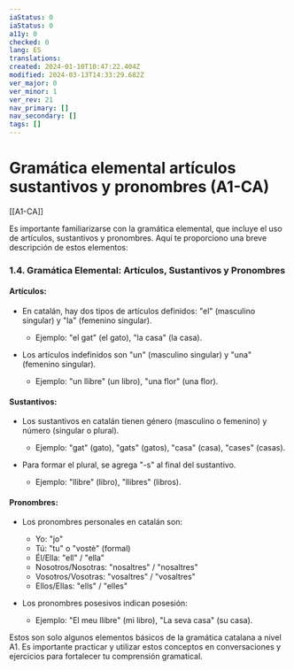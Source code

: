 ```yaml
---
iaStatus: 0
iaStatus: 0
a11y: 0
checked: 0
lang: ES
translations: 
created: 2024-01-10T10:47:22.404Z
modified: 2024-03-13T14:33:29.682Z
ver_major: 0
ver_minor: 1
ver_rev: 21
nav_primary: []
nav_secondary: []
tags: []
---
```

# Gramática elemental artículos sustantivos y pronombres (A1-CA)

[[A1-CA]]

 Es importante familiarizarse con la gramática elemental, que incluye el uso de artículos, sustantivos y pronombres. Aquí te proporciono una breve descripción de estos elementos:

### 1.4. Gramática Elemental: Artículos, Sustantivos y Pronombres

#### **Artículos:**
- En catalán, hay dos tipos de artículos definidos: "el" (masculino singular) y "la" (femenino singular).
  - Ejemplo: "el gat" (el gato), "la casa" (la casa).

- Los artículos indefinidos son "un" (masculino singular) y "una" (femenino singular).
  - Ejemplo: "un llibre" (un libro), "una flor" (una flor).

#### **Sustantivos:**
- Los sustantivos en catalán tienen género (masculino o femenino) y número (singular o plural).
  - Ejemplo: "gat" (gato), "gats" (gatos), "casa" (casa), "cases" (casas).

- Para formar el plural, se agrega "-s" al final del sustantivo.
  - Ejemplo: "llibre" (libro), "llibres" (libros).

#### **Pronombres:**
- Los pronombres personales en catalán son:
  - Yo: "jo"
  - Tú: "tu" o "vostè" (formal)
  - Él/Ella: "ell" / "ella"
  - Nosotros/Nosotras: "nosaltres" / "nosaltres"
  - Vosotros/Vosotras: "vosaltres" / "vosaltres"
  - Ellos/Ellas: "ells" / "elles"

- Los pronombres posesivos indican posesión:
  - Ejemplo: "El meu llibre" (mi libro), "La seva casa" (su casa).

Estos son solo algunos elementos básicos de la gramática catalana a nivel A1. Es importante practicar y utilizar estos conceptos en conversaciones y ejercicios para fortalecer tu comprensión gramatical.
